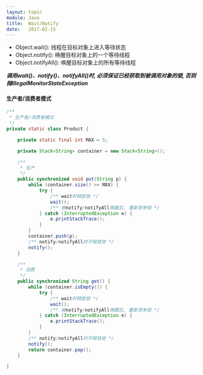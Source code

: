 ```yaml
---
layout: topic
module: Java
title:  Wait/Notify
date:   2017-02-15
---
```


* Object.wait(): 线程在目标对象上进入等待状态
* Object.notify(): 唤醒目标对象上的一个等待线程
* Object.notifyAll(): 唤醒目标对象上的所有等待线程

***调用wait()、notify()、notifyAll()时, 必须保证已经获取到被调用对象的锁, 否则抛IllegalMonitorStateException***

#### 生产者/消费者模式

```java
/**
 * 生产者/消费者模式
 */
private static class Product {

    private static final int MAX = 5;

    private Stack<String> container = new Stack<String>();

    /**
     * 生产
     */
    public synchronized void put(String p) {
        while (container.size() >= MAX) {
            try {
                /** wait时释放锁 */
                wait();
                /** 被notify/notifyAll唤醒后, 重新竞争锁 */
            } catch (InterruptedException e) {
                e.printStackTrace();
            }
        }
        container.push(p);
        /** notify/notifyAll时不释放锁 */
        notify();
    }

    /**
     * 消费
     */
    public synchronized String get() {
        while (container.isEmpty()) {
            try {
                /** wait时释放锁 */
                wait();
                /** 被notify/notifyAll唤醒后, 重新竞争锁 */
            } catch (InterruptedException e) {
                e.printStackTrace();
            }
        }
        /** notify/notifyAll时不释放锁 */
        notify();
        return container.pop();
    }

}
```
